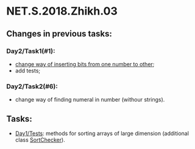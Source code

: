 # NET.S.2018.Zhikh.03

## Changes in previous tasks:
### Day2/Task1(#1): 
- [change way of inserting bits from one number to other](https://github.com/Zhikh/NET.S.2018.Zhikh.02/blob/master/NET.S.2018.Zhikh.02/Logic.Task1/BitWorker.cs);
- add tests;

### Day2/Task2(#6):
- change way of finding numeral in number (withour strings).

## Tasks:
- [Day1/Tests](https://github.com/Zhikh/NET.S.2018.Zhikh.01/tree/master/Logic.Tests): methods for sorting arrays of large dimension (additional class [SortChecker](https://github.com/Zhikh/NET.S.2018.Zhikh.01/blob/master/Logic.Tests/SortChecker.cs)).
